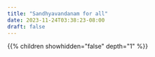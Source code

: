 ```yaml
---
title: "Sandhyavandanam for all"
date: 2023-11-24T03:38:23-08:00
draft: false
---
```




{{% children showhidden="false" depth="1" %}}
